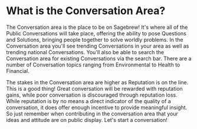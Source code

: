 # What is the Conversation Area? #
The Conversation area is the place to be on Sagebrew! It's where all of the 
Public Conversations will take place, offering the ability to pose Questions 
and Solutions, bringing people together to solve worldly problems. In the 
Conversation area you'll see trending Conversations in your area as well as 
trending national Conversations. You'll also be able to search the 
Conversation area for existing Conversations via the search bar. There are a 
number of Conversation topics ranging from Environmental to Health to 
Financial.

The stakes in the Conversation area are higher as Reputation is on the line. 
This is a good thing! Great conversation will be rewarded with reputation 
gains, while poor conversation is discouraged through reputation loss. 
While reputation is by no means a direct indicator of the quality of a 
conversation, it does offer enough incentive to provide meaningful insight. 
So just remember when contributing in the conversation area that your ideas and 
attitude are on public display. Let's start a conversation! 
